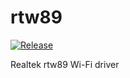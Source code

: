 # rtw89

[![Release](https://github.com/radxa-pkg/rtw89/actions/workflows/release.yml/badge.svg)](https://github.com/radxa-pkg/rtw89/actions/workflows/release.yml)

Realtek rtw89 Wi-Fi driver
